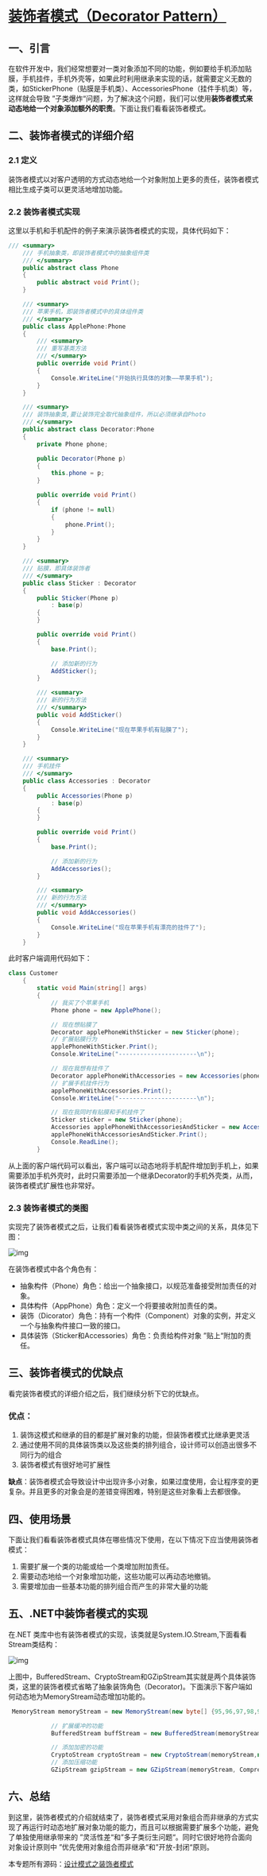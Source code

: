 # [装饰者模式（Decorator Pattern）](https://www.cnblogs.com/zhili/p/DecoratorPattern.html)

## 一、引言

在软件开发中，我们经常想要对一类对象添加不同的功能，例如要给手机添加贴膜，手机挂件，手机外壳等，如果此时利用继承来实现的话，就需要定义无数的类，如StickerPhone（贴膜是手机类）、AccessoriesPhone（挂件手机类）等，这样就会导致 ”子类爆炸“问题，为了解决这个问题，我们可以使用**装饰者模式来动态地给一个对象添加额外的职责**。下面让我们看看装饰者模式。

## 二、装饰者模式的详细介绍

### 2.1 定义

装饰者模式以对客户透明的方式动态地给一个对象附加上更多的责任，装饰者模式相比生成子类可以更灵活地增加功能。

### 2.2 装饰者模式实现

这里以手机和手机配件的例子来演示装饰者模式的实现，具体代码如下：

```c#
/// <summary>
    /// 手机抽象类，即装饰者模式中的抽象组件类
    /// </summary>
    public abstract class Phone
    {
        public abstract void Print();
    }

    /// <summary>
    /// 苹果手机，即装饰者模式中的具体组件类
    /// </summary>
    public class ApplePhone:Phone
    {
        /// <summary>
        /// 重写基类方法
        /// </summary>
        public override void Print()
        {
            Console.WriteLine("开始执行具体的对象——苹果手机");
        }
    }

    /// <summary>
    /// 装饰抽象类,要让装饰完全取代抽象组件，所以必须继承自Photo
    /// </summary>
    public abstract class Decorator:Phone
    {
        private Phone phone;

        public Decorator(Phone p)
        {
            this.phone = p;
        }

        public override void Print()
        {
            if (phone != null)
            {
                phone.Print();
            }
        }
    }

    /// <summary>
    /// 贴膜，即具体装饰者
    /// </summary>
    public class Sticker : Decorator
    {
        public Sticker(Phone p)
            : base(p)
        { 
        }

        public override void Print()
        {
            base.Print();

            // 添加新的行为
            AddSticker();      
        }

        /// <summary>
        /// 新的行为方法
        /// </summary>
        public void AddSticker()
        {
            Console.WriteLine("现在苹果手机有贴膜了");
        }
    }

    /// <summary>
    /// 手机挂件
    /// </summary>
    public class Accessories : Decorator
    {
        public Accessories(Phone p)
            : base(p)
        {
        }

        public override void Print()
        {
            base.Print();

            // 添加新的行为
            AddAccessories();          
        }

        /// <summary>
        /// 新的行为方法
        /// </summary>
        public void AddAccessories()
        {
            Console.WriteLine("现在苹果手机有漂亮的挂件了");
        }
    }
```

此时客户端调用代码如下：

```c#
class Customer
    {
        static void Main(string[] args)
        {
            // 我买了个苹果手机
            Phone phone = new ApplePhone();

            // 现在想贴膜了
            Decorator applePhoneWithSticker = new Sticker(phone);
            // 扩展贴膜行为
            applePhoneWithSticker.Print();
            Console.WriteLine("----------------------\n");

            // 现在我想有挂件了
            Decorator applePhoneWithAccessories = new Accessories(phone);
            // 扩展手机挂件行为
            applePhoneWithAccessories.Print();
            Console.WriteLine("----------------------\n");

            // 现在我同时有贴膜和手机挂件了
            Sticker sticker = new Sticker(phone);
            Accessories applePhoneWithAccessoriesAndSticker = new Accessories(sticker);
            applePhoneWithAccessoriesAndSticker.Print();
            Console.ReadLine();
        }
```

从上面的客户端代码可以看出，客户端可以动态地将手机配件增加到手机上，如果需要添加手机外壳时，此时只需要添加一个继承Decorator的手机外壳类，从而，装饰者模式扩展性也非常好。

### 2.3 装饰者模式的类图

实现完了装饰者模式之后，让我们看看装饰者模式实现中类之间的关系，具体见下图：

![img](Decorator.assets/17163325-519d76e520154cd98326f55f9dbff8e8.png)

在装饰者模式中各个角色有：

- 抽象构件（Phone）角色：给出一个抽象接口，以规范准备接受附加责任的对象。
- 具体构件（AppPhone）角色：定义一个将要接收附加责任的类。
- 装饰（Dicorator）角色：持有一个构件（Component）对象的实例，并定义一个与抽象构件接口一致的接口。
- 具体装饰（Sticker和Accessories）角色：负责给构件对象 ”贴上“附加的责任。

 

## 三、装饰者模式的优缺点

看完装饰者模式的详细介绍之后，我们继续分析下它的优缺点。

### 优点：

1. 装饰这模式和继承的目的都是扩展对象的功能，但装饰者模式比继承更灵活
2. 通过使用不同的具体装饰类以及这些类的排列组合，设计师可以创造出很多不同行为的组合
3. 装饰者模式有很好地可扩展性

**缺点**：装饰者模式会导致设计中出现许多小对象，如果过度使用，会让程序变的更复杂。并且更多的对象会是的差错变得困难，特别是这些对象看上去都很像。

## 四、使用场景

下面让我们看看装饰者模式具体在哪些情况下使用，在以下情况下应当使用装饰者模式：

1. 需要扩展一个类的功能或给一个类增加附加责任。
2. 需要动态地给一个对象增加功能，这些功能可以再动态地撤销。
3. 需要增加由一些基本功能的排列组合而产生的非常大量的功能

## 五、.NET中装饰者模式的实现

在.NET 类库中也有装饰者模式的实现，该类就是System.IO.Stream,下面看看Stream类结构：

![img](Decorator.assets/17172236-9d9ca054f0904841954573469ef51abc.png)

上图中，BufferedStream、CryptoStream和GZipStream其实就是两个具体装饰类，这里的装饰者模式省略了抽象装饰角色（Decorator)。下面演示下客户端如何动态地为MemoryStream动态增加功能的。

```c#
 MemoryStream memoryStream = new MemoryStream(new byte[] {95,96,97,98,99});

            // 扩展缓冲的功能
            BufferedStream buffStream = new BufferedStream(memoryStream);

            // 添加加密的功能
            CryptoStream cryptoStream = new CryptoStream(memoryStream,new AesManaged().CreateEncryptor(),CryptoStreamMode.Write);
            // 添加压缩功能
            GZipStream gzipStream = new GZipStream(memoryStream, CompressionMode.Compress, true);
```

## 六、总结

到这里，装饰者模式的介绍就结束了，装饰者模式采用对象组合而非继承的方式实现了再运行时动态地扩展对象功能的能力，而且可以根据需要扩展多个功能，避免了单独使用继承带来的 ”灵活性差“和”多子类衍生问题“。同时它很好地符合面向对象设计原则中 ”优先使用对象组合而非继承“和”开放-封闭“原则。

 

本专题所有源码：[设计模式之装饰者模式](https://files.cnblogs.com/zhili/设计模式之装饰者模式.rar)